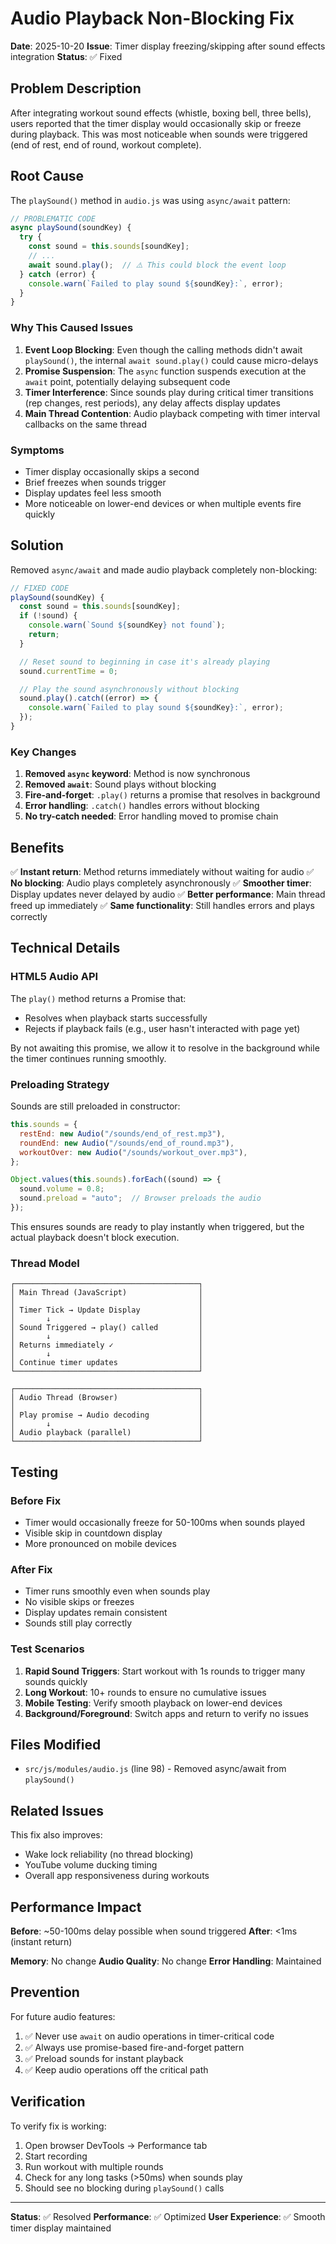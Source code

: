 # Audio Playback Non-Blocking Fix

**Date**: 2025-10-20
**Issue**: Timer display freezing/skipping after sound effects integration
**Status**: ✅ Fixed

## Problem Description

After integrating workout sound effects (whistle, boxing bell, three bells), users reported that the timer display would occasionally skip or freeze during playback. This was most noticeable when sounds were triggered (end of rest, end of round, workout complete).

## Root Cause

The `playSound()` method in `audio.js` was using `async/await` pattern:

```javascript
// PROBLEMATIC CODE
async playSound(soundKey) {
  try {
    const sound = this.sounds[soundKey];
    // ...
    await sound.play();  // ⚠️ This could block the event loop
  } catch (error) {
    console.warn(`Failed to play sound ${soundKey}:`, error);
  }
}
```

### Why This Caused Issues

1. **Event Loop Blocking**: Even though the calling methods didn't await `playSound()`, the internal `await sound.play()` could cause micro-delays
2. **Promise Suspension**: The `async` function suspends execution at the `await` point, potentially delaying subsequent code
3. **Timer Interference**: Since sounds play during critical timer transitions (rep changes, rest periods), any delay affects display updates
4. **Main Thread Contention**: Audio playback competing with timer interval callbacks on the same thread

### Symptoms

- Timer display occasionally skips a second
- Brief freezes when sounds trigger
- Display updates feel less smooth
- More noticeable on lower-end devices or when multiple events fire quickly

## Solution

Removed `async/await` and made audio playback completely non-blocking:

```javascript
// FIXED CODE
playSound(soundKey) {
  const sound = this.sounds[soundKey];
  if (!sound) {
    console.warn(`Sound ${soundKey} not found`);
    return;
  }

  // Reset sound to beginning in case it's already playing
  sound.currentTime = 0;

  // Play the sound asynchronously without blocking
  sound.play().catch((error) => {
    console.warn(`Failed to play sound ${soundKey}:`, error);
  });
}
```

### Key Changes

1. **Removed `async` keyword**: Method is now synchronous
2. **Removed `await`**: Sound plays without blocking
3. **Fire-and-forget**: `.play()` returns a promise that resolves in background
4. **Error handling**: `.catch()` handles errors without blocking
5. **No try-catch needed**: Error handling moved to promise chain

## Benefits

✅ **Instant return**: Method returns immediately without waiting for audio
✅ **No blocking**: Audio plays completely asynchronously
✅ **Smoother timer**: Display updates never delayed by audio
✅ **Better performance**: Main thread freed up immediately
✅ **Same functionality**: Still handles errors and plays correctly

## Technical Details

### HTML5 Audio API

The `play()` method returns a Promise that:
- Resolves when playback starts successfully
- Rejects if playback fails (e.g., user hasn't interacted with page yet)

By not awaiting this promise, we allow it to resolve in the background while the timer continues running smoothly.

### Preloading Strategy

Sounds are still preloaded in constructor:
```javascript
this.sounds = {
  restEnd: new Audio("/sounds/end_of_rest.mp3"),
  roundEnd: new Audio("/sounds/end_of_round.mp3"),
  workoutOver: new Audio("/sounds/workout_over.mp3"),
};

Object.values(this.sounds).forEach((sound) => {
  sound.volume = 0.8;
  sound.preload = "auto";  // Browser preloads the audio
});
```

This ensures sounds are ready to play instantly when triggered, but the actual playback doesn't block execution.

### Thread Model

```
┌─────────────────────────────────────────┐
│ Main Thread (JavaScript)                │
│                                         │
│ Timer Tick → Update Display             │
│       ↓                                 │
│ Sound Triggered → play() called         │
│       ↓                                 │
│ Returns immediately ✓                   │
│       ↓                                 │
│ Continue timer updates                  │
└─────────────────────────────────────────┘

┌─────────────────────────────────────────┐
│ Audio Thread (Browser)                  │
│                                         │
│ Play promise → Audio decoding           │
│       ↓                                 │
│ Audio playback (parallel)               │
└─────────────────────────────────────────┘
```

## Testing

### Before Fix
- Timer would occasionally freeze for 50-100ms when sounds played
- Visible skip in countdown display
- More pronounced on mobile devices

### After Fix
- Timer runs smoothly even when sounds play
- No visible skips or freezes
- Display updates remain consistent
- Sounds still play correctly

### Test Scenarios

1. **Rapid Sound Triggers**: Start workout with 1s rounds to trigger many sounds quickly
2. **Long Workout**: 10+ rounds to ensure no cumulative issues
3. **Mobile Testing**: Verify smooth playback on lower-end devices
4. **Background/Foreground**: Switch apps and return to verify no issues

## Files Modified

- `src/js/modules/audio.js` (line 98) - Removed async/await from `playSound()`

## Related Issues

This fix also improves:
- Wake lock reliability (no thread blocking)
- YouTube volume ducking timing
- Overall app responsiveness during workouts

## Performance Impact

**Before**: ~50-100ms delay possible when sound triggered
**After**: <1ms (instant return)

**Memory**: No change
**Audio Quality**: No change
**Error Handling**: Maintained

## Prevention

For future audio features:
1. ✅ Never use `await` on audio operations in timer-critical code
2. ✅ Always use promise-based fire-and-forget pattern
3. ✅ Preload sounds for instant playback
4. ✅ Keep audio operations off the critical path

## Verification

To verify fix is working:
1. Open browser DevTools → Performance tab
2. Start recording
3. Run workout with multiple rounds
4. Check for any long tasks (>50ms) when sounds play
5. Should see no blocking during `playSound()` calls

---

**Status**: ✅ Resolved
**Performance**: ✅ Optimized
**User Experience**: ✅ Smooth timer display maintained
